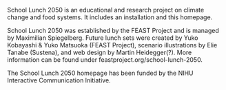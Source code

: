 School Lunch 2050 is an educational and research project on climate change and food systems. It includes an installation and this homepage. 

School Lunch 2050 was established by the FEAST Project and is managed by Maximilian Spiegelberg. Future lunch sets were created by Yuko Kobayashi & Yuko Matsuoka (FEAST Project), scenario illustrations by Elie Tanabe (Sustena), and web design by Martin Heidegger(?). More information can be found under feastproject.org/school-lunch-2050. 

The School Lunch 2050 homepage has been funded by the NIHU Interactive Communication Initiative.

